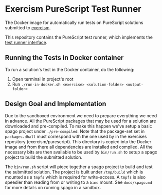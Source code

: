 # Exercism PureScript Test Runner

The Docker image for automatically run tests on PureScript solutions submitted
to [exercism][web-exercism].

This repository contains the PureScript test runner, which implements the
[test runner interface][test-runner-interface].


## Running the Tests in Docker container

To run a solution's test in the Docker container, do the following:
1. Open terminal in project's root
2. Run `./run-in-docker.sh <exercise> <solution-folder> <output-folder>`

[test-runner-interface]: https://github.com/exercism/automated-tests/blob/master/docs/interface.md
[web-exercism]: https://exercism.io/


## Design Goal and Implementation

Due to the sandboxed environment we need to prepare everything we need in
advance. All the PureScript packages that may be used for a solution are
downloaded and pre-compiled. To make this happen we've setup a basic spago
project under `./pre-compiled`. Note that the package-set set in
`packages.dhall` must correspond with the one used by in the exercises
repository (exercism/purescript). This directory is copied into the Docker
image and from there all dependencies are installed and compiled. All the
necessary bits are then available to be used by `bin/run.sh` to setup a spago
project to build the submitted solution.

The `bin/run.sh` script will piece together a spago project to build and test
the submitted solution. The project is built under `/tmp/build` which is
mounted as a `tmpfs` which is required for write-access. A `tmpfs` is also
speedier than reading from or writing to a `bind` mount. See `docs/spago.md`
for more details on running spago in a sandbox.
